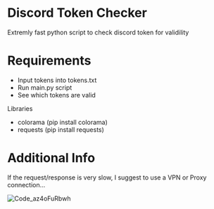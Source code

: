 # Discord Token Checker

Extremly fast python script to check discord token for validility

# Requirements
- Input tokens into tokens.txt
- Run main.py script
- See which tokens are valid

Libraries
- colorama (pip install colorama)
- requests (pip install requests)

# Additional Info
If the request/response is very slow, I suggest to use a VPN or Proxy connection...


![Code_az4oFuRbwh](https://user-images.githubusercontent.com/63415260/172020114-2cfe23ec-937f-4ab3-96cb-f0b053a64f3f.gif)
